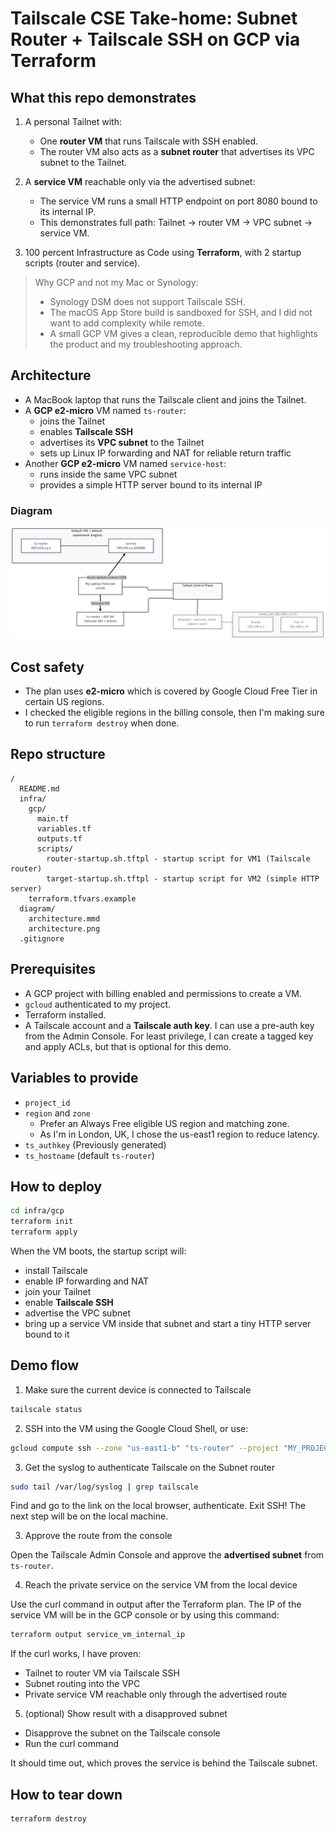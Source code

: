 # Tailscale CSE Take-home: Subnet Router + Tailscale SSH on GCP via Terraform

## What this repo demonstrates

1. A personal Tailnet with:
   * One **router VM** that runs Tailscale with SSH enabled.
   * The router VM also acts as a **subnet router** that advertises its VPC subnet to the Tailnet.

2. A **service VM** reachable only via the advertised subnet:
   * The service VM runs a small HTTP endpoint on port 8080 bound to its internal IP.
   * This demonstrates full path: Tailnet → router VM → VPC subnet → service VM.

3. 100 percent Infrastructure as Code using **Terraform**, with 2 startup scripts (router and service).


> Why GCP and not my Mac or Synology:
>
> * Synology DSM does not support Tailscale SSH.
> * The macOS App Store build is sandboxed for SSH, and I did not want to add complexity while remote.
> * A small GCP VM gives a clean, reproducible demo that highlights the product and my troubleshooting approach.

## Architecture

* A MacBook laptop that runs the Tailscale client and joins the Tailnet.
* A **GCP e2-micro** VM named `ts-router`:
  * joins the Tailnet
  * enables **Tailscale SSH**
  * advertises its **VPC subnet** to the Tailnet
  * sets up Linux IP forwarding and NAT for reliable return traffic
* Another **GCP e2-micro** VM named `service-host`:
  * runs inside the same VPC subnet
  * provides a simple HTTP server bound to its internal IP

### Diagram

![Architecture diagram](diagram/architecture.png)


## Cost safety

* The plan uses **e2-micro** which is covered by Google Cloud Free Tier in certain US regions.
* I checked the eligible regions in the billing console, then I'm making sure to run `terraform destroy` when done.

## Repo structure

```
/
  README.md
  infra/
    gcp/
      main.tf
      variables.tf
      outputs.tf
      scripts/
        router-startup.sh.tftpl - startup script for VM1 (Tailscale router)
        target-startup.sh.tftpl - startup script for VM2 (simple HTTP server)
    terraform.tfvars.example
  diagram/
    architecture.mmd
    architecture.png
  .gitignore
```

## Prerequisites

* A GCP project with billing enabled and permissions to create a VM.
* `gcloud` authenticated to my project.
* Terraform installed.
* A Tailscale account and a **Tailscale auth key**. I can use a pre-auth key from the Admin Console.
  For least privilege, I can create a tagged key and apply ACLs, but that is optional for this demo.

## Variables to provide

* `project_id`
* `region` and `zone`
  * Prefer an Always Free eligible US region and matching zone.
  * As I'm in London, UK, I chose the us-east1 region to reduce latency.
* `ts_authkey` (Previously generated)
* `ts_hostname` (default `ts-router`)

## How to deploy

```bash
cd infra/gcp
terraform init
terraform apply
```

When the VM boots, the startup script will:

* install Tailscale
* enable IP forwarding and NAT
* join your Tailnet
* enable **Tailscale SSH**
* advertise the VPC subnet
* bring up a service VM inside that subnet and start a tiny HTTP server bound to it

## Demo flow

1. Make sure the current device is connected to Tailscale

```bash
tailscale status
```

2. SSH into the VM using the Google Cloud Shell, or use:

```bash
gcloud compute ssh --zone "us-east1-b" "ts-router" --project "MY_PROJECT_ID"
```

3. Get the syslog to authenticate Tailscale on the Subnet router

```bash
sudo tail /var/log/syslog | grep tailscale
```

Find and go to the link on the local browser, authenticate.
Exit SSH! The next step will be on the local machine.

3. Approve the route from the console

Open the Tailscale Admin Console and approve the **advertised subnet** from `ts-router`.

4. Reach the private service on the service VM from the local device

Use the curl command in output after the Terraform plan.
The IP of the service VM will be in the GCP console or by using this command:

```bash
terraform output service_vm_internal_ip
```

If the curl works, I have proven:

* Tailnet to router VM via Tailscale SSH
* Subnet routing into the VPC
* Private service VM reachable only through the advertised route

5. (optional) Show result with a disapproved subnet

* Disapprove the subnet on the Tailscale console
* Run the curl command

It should time out, which proves the service is behind the Tailscale subnet.

## How to tear down

```bash
terraform destroy
```
